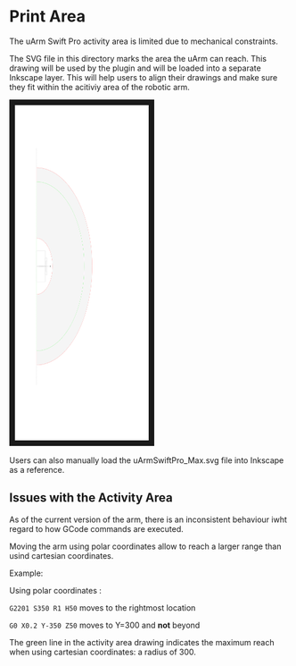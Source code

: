 # Print Area

The uArm Swift Pro activity area is limited due to mechanical constraints.

The SVG file in this directory marks the area the uArm can reach. This drawing will be used by the plugin 
and will be loaded into a separate Inkscape layer. This will help users to align their drawings and make sure
they fit within the acitiviy area of the robotic arm.

<img src="https://github.com/fdraeger/uArmSwiftPro_InkscapePlugin/blob/master/printarea/uArmSwiftPro_Max.svg" 
alt="uArmSwiftPro_Max.svg" width="240" height="600" border="10" />

Users can also manually load the uArmSwiftPro_Max.svg file into Inkscape as a reference. 

## Issues with the Activity Area

As of the current version of the arm, there is an inconsistent behaviour iwht regard to how GCode commands are executed.

Moving the arm using polar coordinates allow to reach a larger range than usind cartesian coordinates.

Example:

Using polar coordinates :

`G2201 S350 R1 H50` moves to the rightmost location

`G0 X0.2 Y-350 Z50` moves to Y=300 and **not** beyond

The green line in the activity area drawing indicates the maximum reach when using cartesian coordinates: a radius of 300.

